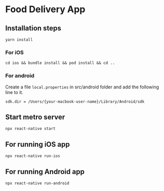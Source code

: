 # Food Delivery App

## Installation steps
```
yarn install
```

### For iOS

```
cd ios && bundle install && pod install && cd ..
```

### For android

Create a file `local.properties` in src/android folder and add the following line to it.<br>
```
sdk.dir = /Users/{your-macbook-user-name}/Library/Android/sdk
```

## Start metro server
```
npx react-native start
```

## For running iOS app

```
npx react-native run-ios
```

## For running Android app

```
npx react-native run-android
```
